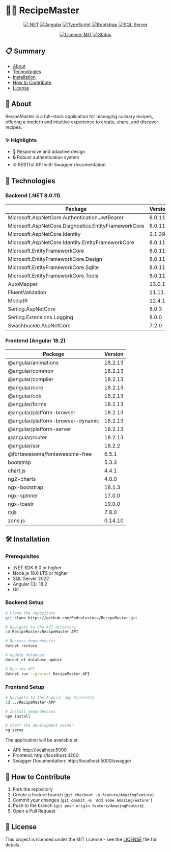 # 👨‍🍳 RecipeMaster

<div align="center">

[![.NET](https://img.shields.io/badge/.NET-8.0-512BD4?style=flat-square&logo=dotnet)](https://dotnet.microsoft.com/download/dotnet/8.0)
[![Angular](https://img.shields.io/badge/Angular-18.2.13-DD0031?style=flat-square&logo=angular)](https://angular.io)
[![TypeScript](https://img.shields.io/badge/TypeScript-4.9-3178C6?style=flat-square&logo=typescript)](https://www.typescriptlang.org)
[![Bootstrap](https://img.shields.io/badge/Bootstrap-5.3.3-7952B3?style=flat-square&logo=bootstrap)](https://getbootstrap.com)
[![SQL Server](https://img.shields.io/badge/SQL%20Server-2022-CC2927?style=flat-square&logo=microsoftsqlserver)](https://www.microsoft.com/sql-server)

[![License: MIT](https://img.shields.io/badge/License-MIT-yellow.svg?style=flat-square)](https://opensource.org/licenses/MIT)
[![Status](https://img.shields.io/badge/Status-In%20Development-green?style=flat-square)]()

</div>

## 📋 Summary

- [About](#-about)
- [Technologies](#-technologies)
- [Installation](#️-installation)
- [How to Contribute](#-how-to-contribute)
- [License](#-license)

## 📝 About

RecipeMaster is a full-stack application for managing culinary recipes, offering a modern and intuitive experience to create, share, and discover recipes.

### ✨ Highlights

- 📱 Responsive and adaptive design
- 🔒 Robust authentication system
- 🌐 RESTful API with Swagger documentation

## 🚀 Technologies

### Backend (.NET 8.0.11)

| Package | Version |
|---------|---------|
| Microsoft.AspNetCore.Authentication.JwtBearer | 8.0.11 |
| Microsoft.AspNetCore.Diagnostics.EntityFrameworkCore | 8.0.11 |
| Microsoft.AspNetCore.Identity | 2.1.39 |
| Microsoft.AspNetCore.Identity.EntityFrameworkCore | 8.0.11 |
| Microsoft.EntityFrameworkCore | 8.0.11 |
| Microsoft.EntityFrameworkCore.Design | 8.0.11 |
| Microsoft.EntityFrameworkCore.Sqlite | 8.0.11 |
| Microsoft.EntityFrameworkCore.Tools | 8.0.11 |
| AutoMapper | 13.0.1 |
| FluentValidation | 11.11.0 |
| MediatR | 12.4.1 |
| Serilog.AspNetCore | 8.0.3 |
| Serilog.Extensions.Logging | 8.0.0 |
| Swashbuckle.AspNetCore | 7.2.0 |

### Frontend (Angular 18.2)

| Package | Version |
|---------|---------|
| @angular/animations | 18.2.13 |
| @angular/common | 18.2.13 |
| @angular/compiler | 18.2.13 |
| @angular/core | 18.2.13 |
| @angular/cdk | 18.2.13 |
| @angular/forms | 18.2.13 |
| @angular/platform-browser | 18.2.13 |
| @angular/platform-browser-dynamic | 18.2.13 |
| @angular/platform-server | 18.2.13 |
| @angular/router | 18.2.13 |
| @angular/ssr | 18.2.2 |
| @fortawesome/fontawesome-free | 6.5.1 |
| bootstrap | 5.3.3 |
| chart.js | 4.4.1 |
| ng2-charts | 4.0.0 |
| ngx-bootstrap | 18.1.3 |
| ngx-spinner | 17.0.0 |
| ngx-toastr | 19.0.0 |
| rxjs | 7.8.0 |
| zone.js | 0.14.10 |

## 🛠️ Installation

### Prerequisites
- .NET SDK 8.0 or higher
- Node.js 18.0 LTS or higher
- SQL Server 2022
- Angular CLI 18.2
- Git

### Backend Setup
```bash
# Clone the repository
git clone https://github.com/Pedrolustosa/RecipeMaster.git

# Navigate to the API directory
cd RecipeMaster/RecipeMaster-API

# Restore dependencies
dotnet restore

# Update database
dotnet ef database update

# Run the API
dotnet run --project RecipeMaster.API
```

### Frontend Setup
```bash
# Navigate to the Angular app directory
cd ../RecipeMaster-APP

# Install dependencies
npm install

# Start the development server
ng serve
```

The application will be available at:
- API: http://localhost:5000
- Frontend: http://localhost:4200
- Swagger Documentation: http://localhost:5000/swagger

## 🤝 How to Contribute

1. Fork the repository
2. Create a feature branch (`git checkout -b feature/AmazingFeature`)
3. Commit your changes (`git commit -m 'Add some AmazingFeature'`)
4. Push to the branch (`git push origin feature/AmazingFeature`)
5. Open a Pull Request

## 📝 License

This project is licensed under the MIT License - see the [LICENSE](LICENSE) file for details.